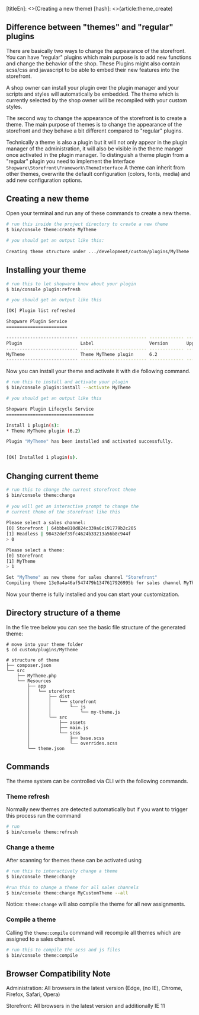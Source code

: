 [titleEn]: <>(Creating a new theme)
[hash]: <>(article:theme_create)

## Difference between "themes" and "regular" plugins

There are basically two ways to change the appearance of the storefront. You can have "regular" plugins
which main purpose is to add new functions and change the behavior of the shop. 
These Plugins might also contain scss/css and javascript to be able to embed their new features into
the storefront.

A shop owner can install your plugin over the plugin manager and your scripts and styles will 
automatically be embedded. The theme which is currently selected by the shop owner will be
recompiled with your custom styles.

The second way to change the appearance of the storefront is to create a theme. The main purpose of themes
is to change the appearance of the storefront and they behave a bit different compared to "regular" plugins.

Technically a theme is also a plugin but it will not only appear in the plugin manager of the administration,
it will also be visible in the theme manger once activated in the plugin manager.
To distinguish a theme plugin from a "regular" plugin you need to implement the Interface `Shopware\Storefront\Framework\ThemeInterface`
A theme can inherit from other themes, overwrite the default configuration (colors, fonts, media) and
add new configuration options.

## Creating a new theme

Open your terminal and run any of these commands to create a new theme.

```bash
# run this inside the project directory to create a new theme
$ bin/console theme:create MyTheme
	
# you should get an output like this:
	
Creating theme structure under .../development/custom/plugins/MyTheme
```

## Installing your theme

```bash
# run this to let shopware know about your plugin
$ bin/console plugin:refresh

# you should get an output like this

[OK] Plugin list refreshed

Shopware Plugin Service
=======================

--------------------------- ------------------------- ------------- ----------------- -------------------- ----------- -------- ------------- 
Plugin                      Label                     Version       Upgrade version   Author               Installed   Active   Upgradeable  
--------------------------- ------------------------- ------------- ----------------- -------------------- ----------- -------- ------------- 
MyTheme                     Theme MyTheme plugin      6.2                                          No          No       No           
--------------------------- ------------------------- ------------- ----------------- -------------------- ----------- -------- -------------
```

Now you can install your theme and activate it with die following command.

```bash
# run this to install and activate your plugin
$ bin/console plugin:install --activate MyTheme

# you should get an output like this

Shopware Plugin Lifecycle Service
=================================

Install 1 plugin(s):
* Theme MyTheme plugin (6.2)

Plugin "MyTheme" has been installed and activated successfully.


[OK] Installed 1 plugin(s).
```

## Changing current theme

```bash
# run this to change the current storefront theme
$ bin/console theme:change
	
# you will get an interactive prompt to change the 
# current theme of the storefront like this
	
Please select a sales channel:
[0] Storefront | 64bbbe810d824c339a6c191779b2c205
[1] Headless | 98432def39fc4624b33213a56b8c944f
> 0

Please select a theme:
[0] Storefront
[1] MyTheme
> 1

Set "MyTheme" as new theme for sales channel "Storefront"
Compiling theme 13e0a4a46af547479b1347617926995b for sales channel MyTheme	
```

Now your theme is fully installed and you can start your customization.

## Directory structure of a theme

In the file tree below you can see the basic file structure of the generated theme:

```
# move into your theme folder
$ cd custom/plugins/MyTheme
	
# structure of theme
├── composer.json
└── src
    ├── MyTheme.php
    └── Resources
        ├── app
        │   └── storefront
        │       ├── dist
        │       │   └── storefront
        │       │       └── js
        │       │           └── my-theme.js
        │       └── src
        │           ├── assets
        │           ├── main.js
        │           └── scss
        │               ├── base.scss
        │               └── overrides.scss
        └── theme.json
```

## Commands

The theme system can be controlled via CLI with the following commands.

### Theme refresh

Normally new themes are detected automatically but if you want to trigger this process
run the command

```bash
# run 
$ bin/console theme:refresh
```

### Change a theme
After scanning for themes these can be activated using 
```bash
# run this to interactively change a theme
$ bin/console theme:change

#run this to change a theme for all sales channels
$ bin/console theme:change MyCustomTheme --all
```

Notice: `theme:change` will also compile the theme for all new assignments. 

### Compile a theme

Calling the `theme:compile` command will recompile all themes which are assigned to a sales channel.

```bash
# run this to compile the scss and js files
$ bin/console theme:compile
```

## Browser Compatibility Note

Administration: All browsers in the latest version (Edge, (no IE), Chrome, Firefox, Safari, Opera)

Storefront: All browsers in the latest version and additionally IE 11
